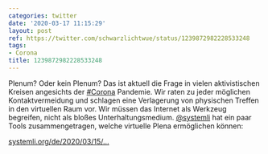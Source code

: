 ```yaml
---
categories: twitter
date: '2020-03-17 11:15:29'
layout: post
ref: https://twitter.com/schwarzlichtwue/status/1239872982228533248
tags:
- Corona
title: 1239872982228533248
---
```

Plenum? Oder kein Plenum? Das ist aktuell die Frage in vielen aktivistischen Kreisen angesichts der [#Corona](/t/corona) Pandemie. 
Wir raten zu jeder möglichen Kontaktvermeidung und schlagen eine Verlagerung von physischen Treffen in den virtuellen Raum vor. Wir müssen das Internet als Werkzeug begreifen, nicht als bloßes Unterhaltungsmedium. 
[@systemli](https://twitter.com/systemli) hat ein paar Tools zusammengetragen, welche virtuelle Plena ermöglichen können:

[systemli.org/de/2020/03/15/…](https://www.systemli.org/de/2020/03/15/solidarische-infrastruktur.html) 